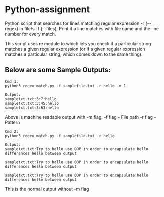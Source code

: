 # Python-assignment

Python script that searches for lines matching regular expression -r (--regex) in file/s -f (--files), Print if a line matches with file name and the line number for every match.

This script uses re module to which lets you check if a particular string matches a given regular expression (or if a given regular expression matches a particular string, which comes down to the same thing).

## Below are some Sample Outputs:
```
Cmd 1:
python3 regex_match.py -f samplefile.txt -r hello -m 1

Output:
sampletxt.txt:3:7:hello
sampletxt.txt:3:45:hello
sampletxt.txt:3:63:hello

```
Above is machine readable output with -m flag. 
-f flag - File path
-r flag - Pattern
```
Cmd 2:
python3 regex_match.py -f samplefile.txt -r hello

Output:
sampletxt.txt:Try to hello use OOP in order to encapsulate hello differences hello between output

sampletxt.txt:Try to hello use OOP in order to encapsulate hello differences hello between output

sampletxt.txt:Try to hello use OOP in order to encapsulate hello differences hello between output

```
This is the normal output without -m flag

